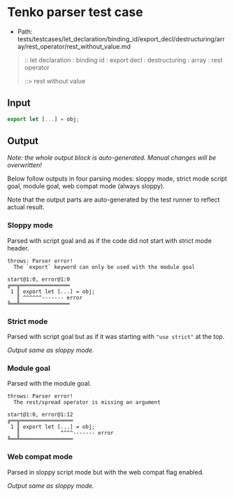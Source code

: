 # Tenko parser test case

- Path: tests/testcases/let_declaration/binding_id/export_decl/destructuring/array/rest_operator/rest_without_value.md

> :: let declaration : binding id : export decl : destructuring : array : rest operator
>
> ::> rest without value

## Input

`````js
export let [...] = obj;
`````

## Output

_Note: the whole output block is auto-generated. Manual changes will be overwritten!_

Below follow outputs in four parsing modes: sloppy mode, strict mode script goal, module goal, web compat mode (always sloppy).

Note that the output parts are auto-generated by the test runner to reflect actual result.

### Sloppy mode

Parsed with script goal and as if the code did not start with strict mode header.

`````
throws: Parser error!
  The `export` keyword can only be used with the module goal

start@1:0, error@1:0
╔══╦════════════════
 1 ║ export let [...] = obj;
   ║ ^^^^^^------- error
╚══╩════════════════

`````

### Strict mode

Parsed with script goal but as if it was starting with `"use strict"` at the top.

_Output same as sloppy mode._

### Module goal

Parsed with the module goal.

`````
throws: Parser error!
  The rest/spread operator is missing an argument

start@1:0, error@1:12
╔══╦═════════════════
 1 ║ export let [...] = obj;
   ║             ^^^^------- error
╚══╩═════════════════

`````


### Web compat mode

Parsed in sloppy script mode but with the web compat flag enabled.

_Output same as sloppy mode._
